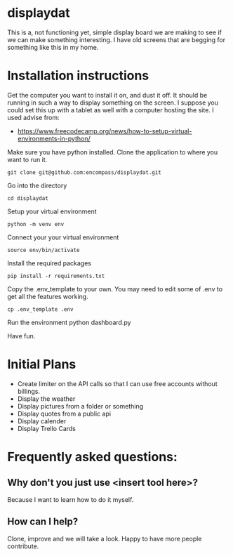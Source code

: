 # displaydat
This is a, not functioning yet, simple display board we are making to see if we can make something interesting.  I have old screens that are begging for something like this in my home.

# Installation instructions
Get the computer you want to install it on, and dust it off.  It should be running in such a way to display something on the screen.  I suppose you could set this up with a tablet as well with a computer hosting the site.
I used advise from:
* https://www.freecodecamp.org/news/how-to-setup-virtual-environments-in-python/

Make sure you have python installed.
Clone the application to where you want to run it.

    git clone git@github.com:encompass/displaydat.git

Go into the directory

    cd displaydat

Setup your virtual environment

    python -m venv env

Connect your your virtual environment

    source env/bin/activate

Install the required packages

    pip install -r requirements.txt

Copy the .env_template to your own. You may need to edit some of .env to get all the features working.

    cp .env_template .env

Run the environment
    python dashboard.py

Have fun.  

# Initial Plans
* Create limiter on the API calls so that I can use free accounts without billings.
* Display the weather
* Display pictures from a folder or something
* Display quotes from a public api
* Display calender
* Display Trello Cards

# Frequently asked questions:
## Why don't you just use \<insert tool here\>?
Because I want to learn how to do it myself.
## How can I help?
Clone, improve and we will take a look.  Happy to have more people contribute.

